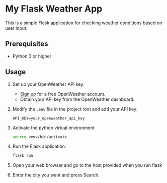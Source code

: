 
# My Flask Weather App

This is a simple Flask application for checking weather conditions based on user input.

## Prerequisites

- Python 3 or higher

## Usage

1. Set up your OpenWeather API key:

    - [Sign up](https://home.openweathermap.org/users/sign_up) for a free OpenWeather account.
    - Obtain your API key from the OpenWeather dashboard.

2. Modify the `.env` file in the project root and add your API key:

    ```dotenv
    API_KEY=your_openweather_api_key
    ```

3. Activate the python virtual environment

    ```bash
    source venv/bin/activate
    ```

3. Run the Flask application:

    ```bash
    flask run 
    ```

4. Open your web browser and go to the host provided when you run flask

5. Enter the city you want and press Search.
